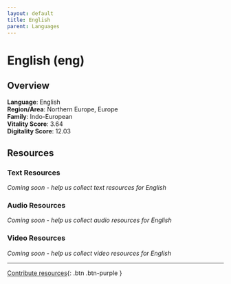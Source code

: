 ```yaml
---
layout: default
title: English
parent: Languages
---
```


# English (eng)

## Overview

**Language**: English  
**Region/Area**: Northern Europe, Europe  
**Family**: Indo-European  
**Vitality Score**: 3.64  
**Digitality Score**: 12.03  

## Resources

### Text Resources
*Coming soon - help us collect text resources for English*

### Audio Resources
*Coming soon - help us collect audio resources for English*

### Video Resources
*Coming soon - help us collect video resources for English*

---

[Contribute resources](https://fairtrain.github.io/){: .btn .btn-purple }
